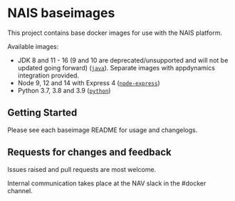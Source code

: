 NAIS baseimages
================

This project contains base docker images for use with the NAIS platform.

Available images:
* JDK 8 and 11 - 16 (9 and 10 are deprecated/unsupported and will not be updated going forward) ([`java`](java)). Separate images with appdynamics integration provided.
* Node 9, 12 and 14 with Express 4 ([`node-express`](node-express))
* Python 3.7, 3.8 and 3.9 ([`python`](python))

## Getting Started

Please see each baseimage README for usage and changelogs.

## Requests for changes and feedback

Issues raised and pull requests are most welcome. 

Internal communication takes place at the NAV slack in the #docker channel. 
